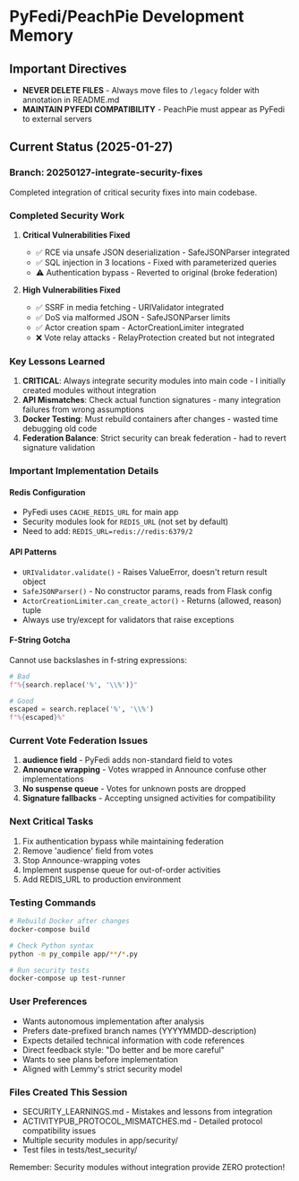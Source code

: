 # PyFedi/PeachPie Development Memory

## Important Directives
- **NEVER DELETE FILES** - Always move files to `/legacy` folder with annotation in README.md
- **MAINTAIN PYFEDI COMPATIBILITY** - PeachPie must appear as PyFedi to external servers

## Current Status (2025-01-27)

### Branch: 20250127-integrate-security-fixes
Completed integration of critical security fixes into main codebase.

### Completed Security Work
1. **Critical Vulnerabilities Fixed**
   - ✅ RCE via unsafe JSON deserialization - SafeJSONParser integrated
   - ✅ SQL injection in 3 locations - Fixed with parameterized queries
   - ⚠️  Authentication bypass - Reverted to original (broke federation)

2. **High Vulnerabilities Fixed**
   - ✅ SSRF in media fetching - URIValidator integrated
   - ✅ DoS via malformed JSON - SafeJSONParser limits
   - ✅ Actor creation spam - ActorCreationLimiter integrated  
   - ❌ Vote relay attacks - RelayProtection created but not integrated

### Key Lessons Learned
1. **CRITICAL**: Always integrate security modules into main code - I initially created modules without integration
2. **API Mismatches**: Check actual function signatures - many integration failures from wrong assumptions
3. **Docker Testing**: Must rebuild containers after changes - wasted time debugging old code
4. **Federation Balance**: Strict security can break federation - had to revert signature validation

### Important Implementation Details

#### Redis Configuration
- PyFedi uses `CACHE_REDIS_URL` for main app
- Security modules look for `REDIS_URL` (not set by default)
- Need to add: `REDIS_URL=redis://redis:6379/2`

#### API Patterns
- `URIValidator.validate()` - Raises ValueError, doesn't return result object
- `SafeJSONParser()` - No constructor params, reads from Flask config
- `ActorCreationLimiter.can_create_actor()` - Returns (allowed, reason) tuple
- Always use try/except for validators that raise exceptions

#### F-String Gotcha
Cannot use backslashes in f-string expressions:
```python
# Bad
f"%{search.replace('%', '\\%')}"

# Good  
escaped = search.replace('%', '\\%')
f"%{escaped}%"
```

### Current Vote Federation Issues
1. **audience field** - PyFedi adds non-standard field to votes
2. **Announce wrapping** - Votes wrapped in Announce confuse other implementations
3. **No suspense queue** - Votes for unknown posts are dropped
4. **Signature fallbacks** - Accepting unsigned activities for compatibility

### Next Critical Tasks
1. Fix authentication bypass while maintaining federation
2. Remove 'audience' field from votes
3. Stop Announce-wrapping votes
4. Implement suspense queue for out-of-order activities
5. Add REDIS_URL to production environment

### Testing Commands
```bash
# Rebuild Docker after changes
docker-compose build

# Check Python syntax
python -m py_compile app/**/*.py

# Run security tests
docker-compose up test-runner
```

### User Preferences
- Wants autonomous implementation after analysis
- Prefers date-prefixed branch names (YYYYMMDD-description)  
- Expects detailed technical information with code references
- Direct feedback style: "Do better and be more careful"
- Wants to see plans before implementation
- Aligned with Lemmy's strict security model

### Files Created This Session
- SECURITY_LEARNINGS.md - Mistakes and lessons from integration
- ACTIVITYPUB_PROTOCOL_MISMATCHES.md - Detailed protocol compatibility issues
- Multiple security modules in app/security/
- Test files in tests/test_security/

Remember: Security modules without integration provide ZERO protection!